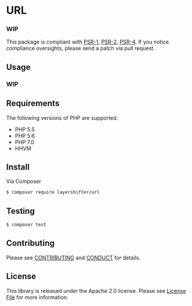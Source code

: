 # URL

### WIP

This package is compliant with [PSR-1][], [PSR-2][], [PSR-4][]. If you notice compliance oversights, please send a patch via pull request.

## Usage

### WIP

## Requirements

The following versions of PHP are supported.

* PHP 5.5
* PHP 5.6
* PHP 7.0
* HHVM

## Install

Via Composer

``` bash
$ composer require layershifter/url
```

## Testing
``` bash
$ composer test
```

## Contributing

Please see [CONTRIBUTING](CONTRIBUTING.md) and [CONDUCT](CONDUCT.md) for details.

## License

This library is released under the Apache 2.0 license. Please see [License File](LICENSE) for more information.

[PSR-1]: https://github.com/php-fig/fig-standards/blob/master/accepted/PSR-1-basic-coding-standard.md
[PSR-2]: https://github.com/php-fig/fig-standards/blob/master/accepted/PSR-2-coding-style-guide.md
[PSR-4]: https://github.com/php-fig/fig-standards/blob/master/accepted/PSR-4-autoloader.md
